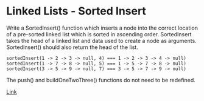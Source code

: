 # Linked Lists - Sorted Insert

Write a SortedInsert() function which inserts a node into the correct location of a pre-sorted linked list which is sorted in ascending order. SortedInsert takes the head of a linked list and data used to create a node as arguments. SortedInsert() should also return the head of the list.

    sortedInsert(1 -> 2 -> 3 -> null, 4) === 1 -> 2 -> 3 -> 4 -> null)
    sortedInsert(1 -> 7 -> 8 -> null, 5) === 1 -> 5 -> 7 -> 8 -> null)
    sortedInsert(3 -> 5 -> 9 -> null, 7) === 3 -> 5 -> 7 -> 9 -> null)

The push() and buildOneTwoThree() functions do not need to be redefined.

[Link](https://www.codewars.com/kata/55cc33e97259667a08000044/train/javascript)